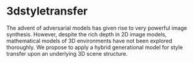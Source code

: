 # 3dstyletransfer
The advent of adversarial models has given rise to very powerful image synthesis. However, despite the rich depth in 2D image models, mathematical models of 3D environments have not been explored thoroughly. We propose to apply a hybrid generational model for style transfer upon an underlying 3D scene structure.
